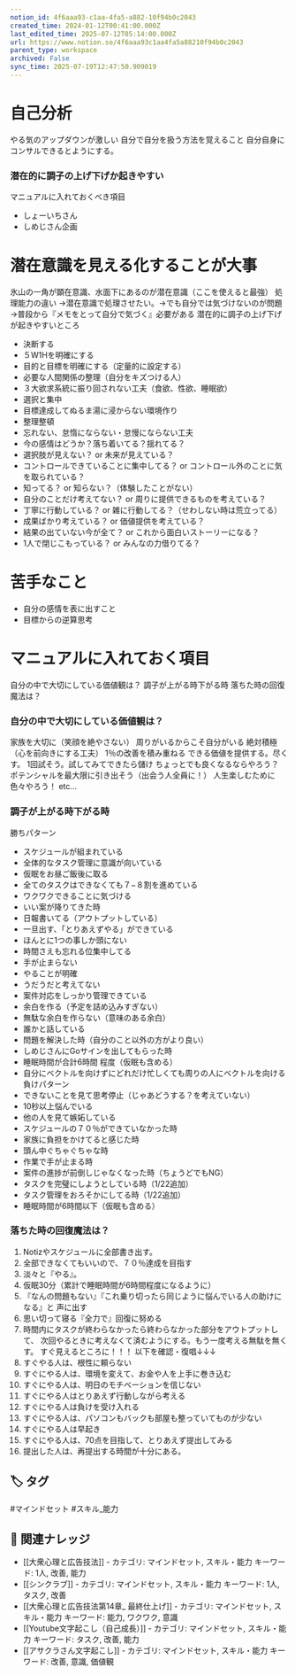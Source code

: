 ```yaml
---
notion_id: 4f6aaa93-c1aa-4fa5-a882-10f94b0c2043
created_time: 2024-01-12T00:41:00.000Z
last_edited_time: 2025-07-12T05:14:00.000Z
url: https://www.notion.so/4f6aaa93c1aa4fa5a88210f94b0c2043
parent_type: workspace
archived: False
sync_time: 2025-07-19T12:47:50.909019
---
```


# 自己分析

やる気のアップダウンが激しい
自分で自分を扱う方法を覚えること
自分自身にコンサルできるとようにする。
### 潜在的に調子の上げ下げか起きやすい
マニュアルに入れておくべき項目
- しょーいちさん
- しめじさん企画
# 潜在意識を見える化することが大事
氷山の一角が顕在意識、水面下にあるのが潜在意識（ここを使えると最強）
処理能力の違い
→潜在意識で処理させたい。→でも自分では気づけないのが問題
→普段から『メモをとって自分で気づく』必要がある
潜在的に調子の上げ下げが起きやすいところ
- 決断する
- ５W1Hを明確にする
- 目的と目標を明確にする（定量的に設定する）
- 必要な人間関係の整理（自分をキズつける人）
- ３大欲求系統に振り回されない工夫（食欲、性欲、睡眠欲）
- 選択と集中
- 目標達成してぬるま湯に浸からない環境作り
- 整理整頓
- 忘れない、怠惰にならない・怠慢にならない工夫
- 今の感情はどうか？落ち着いてる？揺れてる？
- 選択肢が見えない？ or 未来が見えている？
- コントロールできていることに集中してる？ or コントロール外のことに気を取られている？
- 知ってる？ or 知らない？（体験したことがない）
- 自分のことだけ考えてない？ or 周りに提供できるものを考えている？
- 丁寧に行動している？ or 雑に行動してる？（せわしない時は荒立ってる）
- 成果ばかり考えている？ or 価値提供を考えている？
- 結果の出ていない今が全て？ or これから面白いストーリーになる？
- 1人で閉じこもっている？ or みんなの力借りてる？
# 苦手なこと
- 自分の感情を表に出すこと
- 目標からの逆算思考
# マニュアルに入れておく項目
自分の中で大切にしている価値観は？
調子が上がる時下がる時
落ちた時の回復魔法は？
### 自分の中で大切にしている価値観は？
家族を大切に（笑顔を絶やさない）
周りがいるからこそ自分がいる
絶対積極（心を前向きにする工夫）
1％の改善を積み重ねる
できる価値を提供する。尽くす。
1回試そう。試してみてできたら儲け
ちょっとでも良くなるならやろう？
ポテンシャルを最大限に引き出そう（出会う人全員に！）
人生楽しむために色々やろう！
etc…
### 調子が上がる時下がる時
勝ちパターン
- スケジュールが組まれている
- 全体的なタスク管理に意識が向いている
- 仮眠をお昼ご飯後に取る
- 全てのタスクはできなくても７−８割を進めている
- ワクワクできることに気づける
- いい案が降りてきた時
- 日報書いてる（アウトプットしている）
- 一旦出す、「とりあえずやる」ができている
- ほんとに1つの事しか頭にない
- 時間さえも忘れる位集中してる
- 手が止まらない
- やることが明確
- うだうだと考えてない
- 案件対応をしっかり管理できている
- 余白を作る（予定を詰め込みすぎない）
- 無駄な余白を作らない（意味のある余白）
- 誰かと話している
- 問題を解決した時（自分のこと以外の方がより良い）
- しめじさんにGoサインを出してもらった時
- 睡眠時間が合計6時間 程度（仮眠も含める）
- 自分にベクトルを向けずにどれだけ忙しくても周りの人にベクトルを向ける
負けパターン
- できないことを見て思考停止（じゃあどうする？を考えていない）
- 10秒以上悩んでいる
- 他の人を見て嫉妬している
- スケジュールの７０％ができていなかった時
- 家族に負担をかけてると感じた時
- 頭ん中ぐちゃぐちゃな時
- 作業で手が止まる時
- 案件の進捗が前倒しじゃなくなった時（ちょうどでもNG）
- タスクを完璧にしようとしている時（1/22追加）
- タスク管理をおろそかにしてる時（1/22追加）
- 睡眠時間が6時間以下（仮眠も含める）
### 落ちた時の回復魔法は？
1. Notizやスケジュールに全部書き出す。
1. 全部できなくてもいいので、７０％達成を目指す
1. 淡々と『やる』。
1. 仮眠30分（累計で睡眠時間が6時間程度になるように）
1. 『なんの問題もない』『これ乗り切ったら同じように悩んでいる人の助けになる』と 声に出す
1. 思い切って寝る『全力で』回復に努める
1. 時間内にタスクが終わらなかったら終わらなかった部分をアウトプットして、
次回やるときに考えなくて済むようにする。もう一度考える無駄を無くす。
すぐ見えるところに！！！
以下を確認・復唱↓↓↓
1. すぐやる人は、根性に頼らない
1. すぐにやる人は、環境を変えて、お金や人を上手に巻き込む
1. すぐにやる人は、明日のモチベーションを信じない
1. すぐにやる人はとりあえず行動しながら考える
1. すぐにやる人は負けを受け入れる
1. すぐにやる人は、パソコンもバックも部屋も整っていてものが少ない
1. すぐにやる人は早起き
1. すぐにやる人は、70点を目指して、とりあえず提出してみる
1. 提出した人は、再提出する時間が十分にある。

## 🏷️ タグ
#マインドセット #スキル_能力

## 🔗 関連ナレッジ
- [[大衆心理と広告技法]] - カテゴリ: マインドセット, スキル・能力 キーワード: 1人, 改善, 能力
- [[シンクラブ]] - カテゴリ: マインドセット, スキル・能力 キーワード: 1人, タスク, 改善
- [[大衆心理と広告技法第14章_ 最終仕上げ]] - カテゴリ: マインドセット, スキル・能力 キーワード: 能力, ワクワク, 意識
- [[Youtube文字起こし（自己成長）]] - カテゴリ: マインドセット, スキル・能力 キーワード: タスク, 改善, 能力
- [[アサクラさん文字起こし]] - カテゴリ: マインドセット, スキル・能力 キーワード: 改善, 意識, 価値観
